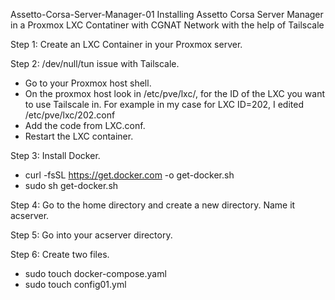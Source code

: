 Assetto-Corsa-Server-Manager-01
Installing Assetto Corsa Server Manager in a Proxmox LXC Contatiner with CGNAT Network with the help of Tailscale

Step 1: Create an LXC Container in your Proxmox server.

Step 2: /dev/null/tun issue with Tailscale.
- Go to your Proxmox host shell.
- On the proxmox host look in /etc/pve/lxc/, for the ID of the LXC you want to use Tailscale in. For example in my case for LXC ID=202, I edited /etc/pve/lxc/202.conf
- Add the code from LXC.conf.
- Restart the LXC container.

Step 3: Install Docker.
- curl -fsSL https://get.docker.com -o get-docker.sh
- sudo sh get-docker.sh

Step 4: Go to the home directory and create a new directory. Name it acserver.

Step 5: Go into your acserver directory.

Step 6: Create two files.
- sudo touch docker-compose.yaml
- sudo touch config01.yml

